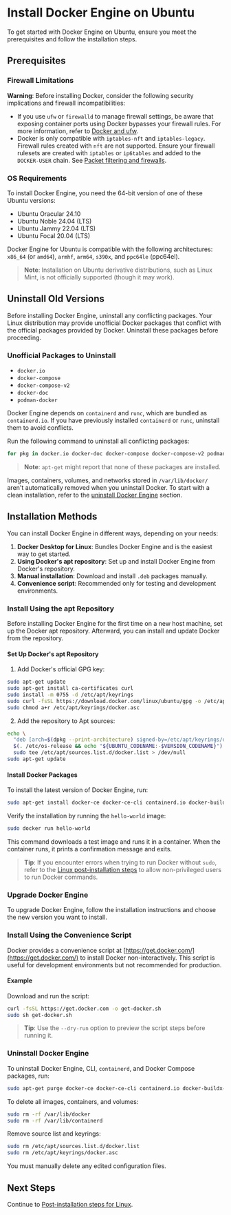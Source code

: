 # Install Docker Engine on Ubuntu

To get started with Docker Engine on Ubuntu, ensure you meet the prerequisites and follow the installation steps.

## Prerequisites

### Firewall Limitations

**Warning**: Before installing Docker, consider the following security implications and firewall incompatibilities:

- If you use `ufw` or `firewalld` to manage firewall settings, be aware that exposing container ports using Docker bypasses your firewall rules. For more information, refer to [Docker and ufw](https://docs.docker.com/network/iptables/#docker-and-ufw).
- Docker is only compatible with `iptables-nft` and `iptables-legacy`. Firewall rules created with `nft` are not supported. Ensure your firewall rulesets are created with `iptables` or `ip6tables` and added to the `DOCKER-USER` chain. See [Packet filtering and firewalls](https://docs.docker.com/network/iptables/#packet-filtering-and-firewalls).

### OS Requirements

To install Docker Engine, you need the 64-bit version of one of these Ubuntu versions:

- Ubuntu Oracular 24.10
- Ubuntu Noble 24.04 (LTS)
- Ubuntu Jammy 22.04 (LTS)
- Ubuntu Focal 20.04 (LTS)

Docker Engine for Ubuntu is compatible with the following architectures: `x86_64` (or `amd64`), `armhf`, `arm64`, `s390x`, and `ppc64le` (ppc64el).

> **Note**: Installation on Ubuntu derivative distributions, such as Linux Mint, is not officially supported (though it may work).

## Uninstall Old Versions

Before installing Docker Engine, uninstall any conflicting packages. Your Linux distribution may provide unofficial Docker packages that conflict with the official packages provided by Docker. Uninstall these packages before proceeding.

### Unofficial Packages to Uninstall

- `docker.io`
- `docker-compose`
- `docker-compose-v2`
- `docker-doc`
- `podman-docker`

Docker Engine depends on `containerd` and `runc`, which are bundled as `containerd.io`. If you have previously installed `containerd` or `runc`, uninstall them to avoid conflicts.

Run the following command to uninstall all conflicting packages:

```bash
for pkg in docker.io docker-doc docker-compose docker-compose-v2 podman-docker containerd runc; do sudo apt-get remove $pkg; done
```

> **Note**: `apt-get` might report that none of these packages are installed.

Images, containers, volumes, and networks stored in `/var/lib/docker/` aren't automatically removed when you uninstall Docker. To start with a clean installation, refer to the [uninstall Docker Engine](https://docs.docker.com/engine/install/ubuntu/#uninstall-docker-engine) section.

## Installation Methods

You can install Docker Engine in different ways, depending on your needs:

1. **Docker Desktop for Linux**: Bundles Docker Engine and is the easiest way to get started.
2. **Using Docker's apt repository**: Set up and install Docker Engine from Docker's repository.
3. **Manual installation**: Download and install `.deb` packages manually.
4. **Convenience script**: Recommended only for testing and development environments.

### Install Using the apt Repository

Before installing Docker Engine for the first time on a new host machine, set up the Docker apt repository. Afterward, you can install and update Docker from the repository.

#### Set Up Docker's apt Repository

1. Add Docker's official GPG key:

  ```bash
  sudo apt-get update
  sudo apt-get install ca-certificates curl
  sudo install -m 0755 -d /etc/apt/keyrings
  sudo curl -fsSL https://download.docker.com/linux/ubuntu/gpg -o /etc/apt/keyrings/docker.asc
  sudo chmod a+r /etc/apt/keyrings/docker.asc
  ```

2. Add the repository to Apt sources:

  ```bash
  echo \
    "deb [arch=$(dpkg --print-architecture) signed-by=/etc/apt/keyrings/docker.asc] https://download.docker.com/linux/ubuntu \
    $(. /etc/os-release && echo "${UBUNTU_CODENAME:-$VERSION_CODENAME}") stable" | \
    sudo tee /etc/apt/sources.list.d/docker.list > /dev/null
  sudo apt-get update
  ```

#### Install Docker Packages

To install the latest version of Docker Engine, run:

```bash
sudo apt-get install docker-ce docker-ce-cli containerd.io docker-buildx-plugin docker-compose-plugin
```

Verify the installation by running the `hello-world` image:

```bash
sudo docker run hello-world
```

This command downloads a test image and runs it in a container. When the container runs, it prints a confirmation message and exits.

> **Tip**: If you encounter errors when trying to run Docker without `sudo`, refer to the [Linux post-installation steps](https://docs.docker.com/engine/install/linux-postinstall/) to allow non-privileged users to run Docker commands.

### Upgrade Docker Engine

To upgrade Docker Engine, follow the installation instructions and choose the new version you want to install.

### Install Using the Convenience Script

Docker provides a convenience script at [https://get.docker.com/](https://get.docker.com/) to install Docker non-interactively. This script is useful for development environments but not recommended for production.

#### Example

Download and run the script:

```bash
curl -fsSL https://get.docker.com -o get-docker.sh
sudo sh get-docker.sh
```

> **Tip**: Use the `--dry-run` option to preview the script steps before running it.

### Uninstall Docker Engine

To uninstall Docker Engine, CLI, `containerd`, and Docker Compose packages, run:

```bash
sudo apt-get purge docker-ce docker-ce-cli containerd.io docker-buildx-plugin docker-compose-plugin docker-ce-rootless-extras
```

To delete all images, containers, and volumes:

```bash
sudo rm -rf /var/lib/docker
sudo rm -rf /var/lib/containerd
```

Remove source list and keyrings:

```bash
sudo rm /etc/apt/sources.list.d/docker.list
sudo rm /etc/apt/keyrings/docker.asc
```

You must manually delete any edited configuration files.

## Next Steps

Continue to [Post-installation steps for Linux](https://docs.docker.com/engine/install/linux-postinstall/).
